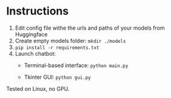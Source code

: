 # Instructions
1) Edit config file withe the urls and paths of your models from Huggingface
2) Create empty models folder: `mkdir ./models`
3) `pip install -r requirements.txt`
4) Launch chatbot:
    - Terminal-based interface:
    `python main.py`
    
    - Tkinter GUI:
    `python gui.py`

Tested on Linux, no GPU.
